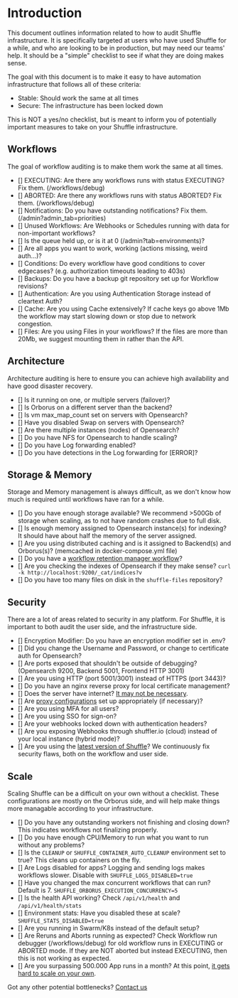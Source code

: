 # Introduction
This document outlines information related to how to audit Shuffle infrastructure. It is specifically targeted at users who have used Shuffle for a while, 
and who are looking to be in production, but may need our teams' help. It should be a "simple" checklist to see if what they are doing makes sense.

The goal with this document is to make it easy to have automation infrastructure that follows all of these criteria:
- Stable: Should work the same at all times
- Secure: The infrastructure has been locked down

This is NOT a yes/no checklist, but is meant to inform you of potentially important measures to take on your Shuffle infrastructure. 

## Workflows
The goal of workflow auditing is to make them work the same at all times.

- [] EXECUTING: Are there any workflows runs with status EXECUTING? Fix them. (/workflows/debug)
- [] ABORTED: Are there any workflows runs with status ABORTED? Fix them. (/workflows/debug)
- [] Notifications: Do you have outstanding notifications? Fix them. (/admin?admin_tab=priorities)
- [] Unused Workflows: Are Webhooks or Schedules running with data for non-important workflows?
- [] Is the queue held up, or is it at 0 (/admin?tab=environments)?
- [] Are all apps you want to work, working (actions missing, weird auth...)?
- [] Conditions: Do every workflow have good conditions to cover edgecases? (e.g. authorization timeouts leading to 403s)
- [] Backups: Do you have a backup git repository set up for Workflow revisions?
- [] Authentication: Are you using Authentication Storage instead of cleartext Auth?
- [] Cache: Are you using Cache extensively? If cache keys go above 1Mb the workflow may start slowing down or stop due to network congestion.
- [] Files: Are you using Files in your workflows? If the files are more than 20Mb, we suggest mounting them in rather than the API.

## Architecture
Architecture auditing is here to ensure you can achieve high availability and have good disaster recovery. 

- [] Is it running on one, or multiple servers (failover)?
- [] Is Orborus on a different server than the backend?
- [] Is vm max_map_count set on servers with Opensearch?
- [] Have you disabled Swap on servers with Opensearch?
- [] Are there multiple instances (nodes) of Opensearch? 
- [] Do you have NFS for Opensearch to handle scaling?
- [] Do you have Log forwarding enabled?
- [] Do you have detections in the Log forwarding for [ERROR]?  

## Storage & Memory
Storage and Memory management is always difficult, as we don't know how much is required until workflows have ran for a while.

- [] Do you have enough storage available? We recommend >500Gb of storage when scaling, as to not have random crashes due to full disk.
- [] Is enough memory assigned to Opensearch instance(s) for indexing? It should have about half the memory of the server assigned. 
- [] Are you using distributed caching and is it assigned to Backend(s) and Orborus(s)? (memcached in docker-compose.yml file)
- [] Do you have a [workflow retention manager workflow](https://shuffler.io/workflows/a621b818-3fea-49f2-83e2-814edda48770?queryID=9174110e354921cc133a6d203fb587e5)?
- [] Are you checking the indexes of Opensearch if they make sense? `curl -k http://localhost:9200/_cat/indices?v`
- [] Do you have too many files on disk in the `shuffle-files` repository? 

## Security
There are a lot of areas related to security in any platform. For Shuffle, it is important to both audit the user side, and the infrastructure side.

- [] Encryption Modifier: Do you have an encryption modifier set in .env?
- [] Did you change the Username and Password, or change to certificate auth for Opensearch? 
- [] Are ports exposed that shouldn't be outside of debugging? (Opensearch 9200, Backend 5001, Frontend HTTP 3001)
- [] Are you using HTTP (port 5001/3001) instead of HTTPS (port 3443)?
- [] Do you have an nginx reverse proxy for local certificate management?
- [] Does the server have internet? [It may not be necessary](https://shuffler.io/docs/configuration#Domain%20Whitelisting).
- [] Are [proxy configurations](https://shuffler.io/docs/configuration#Internal%20vs%20External%20proxy) set up appropriately (if necessary)?
- [] Are you using MFA for all users?
- [] Are you using SSO for sign-on? 
- [] Are your webhooks locked down with authentication headers?
- [] Are you exposing Webhooks through shuffler.io (cloud) instead of your local instance (hybrid mode)?
- [] Are you using the [latest version of Shuffle](https://github.com/Shuffle/Shuffle/releases)? We continuously fix security flaws, both on the workflow and user side.

## Scale
Scaling Shuffle can be a difficult on your own without a checklist. These configurations are mostly on the Orborus side, and will help make things more managable according to your infrastructure.

- [] Do you have any outstanding workers not finishing and closing down? This indicates workflows not finalizing properly.
- [] Do you have enough CPU/Memory to run what you want to run without any problems?
- [] Is the `CLEANUP` or `SHUFFLE_CONTAINER_AUTO_CLEANUP` environment set to true? This cleans up containers on the fly.
- [] Are Logs disabled for apps? Logging and sending logs makes workflows slower. Disable with `SHUFFLE_LOGS_DISABLED=true`
- [] Have you changed the max concurrent workflows that can run? Default is 7. `SHUFFLE_ORBORUS_EXECUTION_CONCURRENCY=5`
- [] Is the health API working? Check `/api/v1/health` and `/api/v1/health/stats`
- [] Environment stats: Have you disabled these at scale? `SHUFFLE_STATS_DISABLED=true`
- [] Are you running in Swarm/K8s instead of the default setup? 
- [] Are Reruns and Aborts running as expected? Check Workflow run debugger (/workflows/debug) for old workflow runs in EXECUTING or ABORTED mode. If they are NOT aborted but instead EXECUTING, then this is not working as expected.
- [] Are you surpassing 500.000 App runs in a month? At this point, [it gets hard to scale on your own](https://shuffler.io/pricing?tab=onprem).

Got any other potential bottlenecks? [Contact us](https://shuffler.io/contact)
